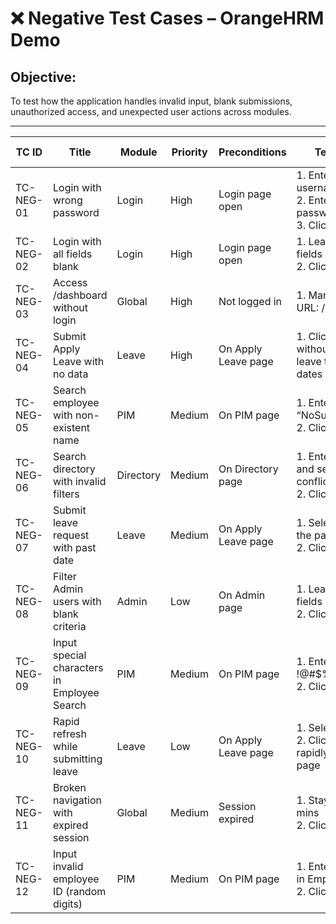 # ❌ Negative Test Cases – OrangeHRM Demo

## Objective:  
To test how the application handles invalid input, blank submissions, unauthorized access, and unexpected user actions across modules.

---

| TC ID         | Title                                           | Module       | Priority | Preconditions      | Test Steps                                                                                  | Expected Result                                       | Status |
|---------------|-------------------------------------------------|--------------|----------|---------------------|---------------------------------------------------------------------------------------------|--------------------------------------------------------|--------|
| TC-NEG-01     | Login with wrong password                       | Login        | High     | Login page open     | 1. Enter username: Admin<br>2. Enter incorrect password<br>3. Click Login                  | Error: Invalid credentials                             | ✅ Pass |
| TC-NEG-02     | Login with all fields blank                     | Login        | High     | Login page open     | 1. Leave both fields empty<br>2. Click Login                                               | Error: Required fields                                 | ✅ Pass |
| TC-NEG-03     | Access /dashboard without login                 | Global       | High     | Not logged in       | 1. Manually enter URL: /dashboard                                                          | Redirected to login page                               | ✅ Pass |
| TC-NEG-04     | Submit Apply Leave with no data                 | Leave        | High     | On Apply Leave page | 1. Click Apply without selecting leave type or dates                                       | Error messages shown                                   | ✅ Pass |
| TC-NEG-05     | Search employee with non-existent name          | PIM          | Medium   | On PIM page         | 1. Enter name: “NoSuchUser123”<br>2. Click Search                                          | Message: “No Records Found”                            | ✅ Pass |
| TC-NEG-06     | Search directory with invalid filters           | Directory    | Medium   | On Directory page   | 1. Enter junk data and select conflicting filters<br>2. Click Search                       | No records found                                       | ✅ Pass |
| TC-NEG-07     | Submit leave request with past date             | Leave        | Medium   | On Apply Leave page | 1. Select a date in the past<br>2. Click Apply                                             | Error or validation depending on system                | ✅ Pass |
| TC-NEG-08     | Filter Admin users with blank criteria          | Admin        | Low      | On Admin page       | 1. Leave all filter fields blank<br>2. Click Search                                        | Full list returned                                     | ✅ Pass |
| TC-NEG-09     | Input special characters in Employee Search     | PIM          | Medium   | On PIM page         | 1. Enter: !@#$%^&*()<br>2. Click Search                                                    | No results found or input sanitized                    | ✅ Pass |
| TC-NEG-10     | Rapid refresh while submitting leave            | Leave        | Low      | On Apply Leave page | 1. Select fields<br>2. Click Apply and rapidly refresh page                                | Form may reset; data may be lost                       | ✅ Pass |
| TC-NEG-11     | Broken navigation with expired session          | Global       | Medium   | Session expired     | 1. Stay idle >20 mins<br>2. Click on any tab                                               | Redirected to login or error page                      | ✅ Pass |
| TC-NEG-12     | Input invalid employee ID (random digits)       | PIM          | Medium   | On PIM page         | 1. Enter: 9999999 in Employee ID<br>2. Click Search                                        | No employee record found                               | ✅ Pass |

